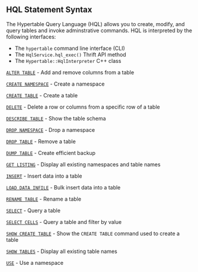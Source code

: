 HQL Statement Syntax
--------------------

The Hypertable Query Language (HQL) allows you to create, modify, and query
tables and invoke adminstrative commands.  HQL is interpreted by the following
interfaces:

  * The `hypertable` command line interface (CLI)
  * The `HqlService.hql_exec()` Thrift API method
  * The `Hypertable::HqlInterpreter` C++ class


[`ALTER TABLE`](alter-table.html) - Add and remove columns from a table

[`CREATE NAMESPACE`](create-namespace.html) - Create a namespace 

[`CREATE TABLE`](create-table.html) - Create a table

[`DELETE`](delete.html) - Delete a row or columns from a specific row of a
table

[`DESCRIBE TABLE`](describe-table.html) - Show the table schema

[`DROP NAMESPACE`](drop-namespace.html) - Drop a namespace 

[`DROP TABLE`](drop-table.html) - Remove a table

[`DUMP TABLE`](dump-table.html) - Create efficient backup

[`GET LISTING`](get-listing.html) - Display all existing namespaces and table names

[`INSERT`](insert.html) - Insert data into a table

[`LOAD DATA INFILE`](load-data-infile.html) - Bulk insert data into a table

[`RENAME TABLE`](rename-table.html) - Rename a table

[`SELECT`](select.html) - Query a table

[`SELECT CELLS`](select-cells.html) - Query a table and filter by value

[`SHOW CREATE TABLE`](show-create-table.html) - Show the `CREATE TABLE` command
used to create a table

[`SHOW TABLES`](show-tables.html) - Display all existing table names

[`USE`](use.html) - Use a namespace
